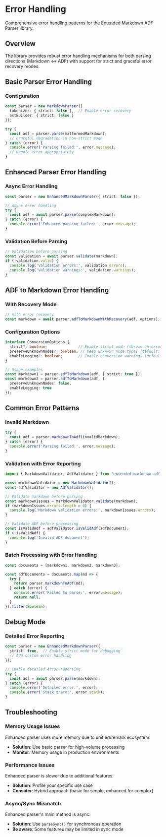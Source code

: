 # Error Handling

Comprehensive error handling patterns for the Extended Markdown ADF Parser library.

## Overview

The library provides robust error handling mechanisms for both parsing directions (Markdown ↔ ADF) with support for strict and graceful error recovery modes.

## Basic Parser Error Handling

### Configuration

```typescript
const parser = new MarkdownParser({ 
  tokenizer: { strict: false },  // Enable error recovery
  astBuilder: { strict: false }
});

try {
  const adf = parser.parse(malformedMarkdown);
  // Graceful degradation in non-strict mode
} catch (error) {
  console.error('Parsing failed:', error.message);
  // Handle error appropriately
}
```

## Enhanced Parser Error Handling

### Async Error Handling

```typescript
const parser = new EnhancedMarkdownParser({ strict: false });

// Async error handling
try {
  const adf = await parser.parse(complexMarkdown);
} catch (error) {
  console.error('Enhanced parsing failed:', error.message);
}
```

### Validation Before Parsing

```typescript
// Validation before parsing
const validation = await parser.validate(markdown);
if (!validation.valid) {
  console.log('Validation errors:', validation.errors);
  console.log('Validation warnings:', validation.warnings);
}
```

## ADF to Markdown Error Handling

### With Recovery Mode

```typescript
// With error recovery
const markdown = await parser.adfToMarkdownWithRecovery(adf, options);
```

### Configuration Options

```typescript
interface ConversionOptions {
  strict?: boolean;              // Enable strict mode (throws on errors)
  preserveUnknownNodes?: boolean; // Keep unknown node types (default: true)
  enableLogging?: boolean;       // Enable conversion warnings (default: false)
}

// Usage examples
const markdown1 = parser.adfToMarkdown(adf, { strict: true });
const markdown2 = parser.adfToMarkdown(adf, { 
  preserveUnknownNodes: false,
  enableLogging: true 
});
```

## Common Error Patterns

### Invalid Markdown

```typescript
try {
  const adf = parser.markdownToAdf(invalidMarkdown);
} catch (error) {
  console.error('Parsing failed:', error.message);
}
```

### Validation with Error Reporting

```typescript
import { MarkdownValidator, AdfValidator } from 'extended-markdown-adf-parser';

const markdownValidator = new MarkdownValidator();
const adfValidator = new AdfValidator();

// Validate markdown before parsing
const markdownIssues = markdownValidator.validate(markdown);
if (markdownIssues.errors.length > 0) {
  console.log('Markdown validation errors:', markdownIssues.errors);
}

// Validate ADF before processing
const isValidAdf = adfValidator.isValidAdf(adfDocument);
if (!isValidAdf) {
  console.log('Invalid ADF document');
}
```

### Batch Processing with Error Handling

```typescript
const documents = [markdown1, markdown2, markdown3];

const adfDocuments = documents.map(md => {
  try {
    return parser.markdownToAdf(md);
  } catch (error) {
    console.error('Failed to parse:', error.message);
    return null;
  }
}).filter(Boolean);
```

## Debug Mode

### Detailed Error Reporting

```typescript
const parser = new EnhancedMarkdownParser({
  strict: true,  // Enable strict mode for debugging
  // Add custom error handling
});

// Enable detailed error reporting
try {
  const adf = await parser.parse(markdown);
} catch (error) {
  console.error('Detailed error:', error);
  console.error('Stack trace:', error.stack);
}
```

## Troubleshooting

### Memory Usage Issues

Enhanced parser uses more memory due to unified/remark ecosystem:
- **Solution**: Use basic parser for high-volume processing
- **Monitor**: Memory usage in production environments

### Performance Issues

Enhanced parser is slower due to additional features:
- **Solution**: Profile your specific use case
- **Consider**: Hybrid approach (basic for simple, enhanced for complex)

### Async/Sync Mismatch

Enhanced parser's main method is async:
- **Solution**: Use `parseSync()` for synchronous operation
- **Be aware**: Some features may be limited in sync mode